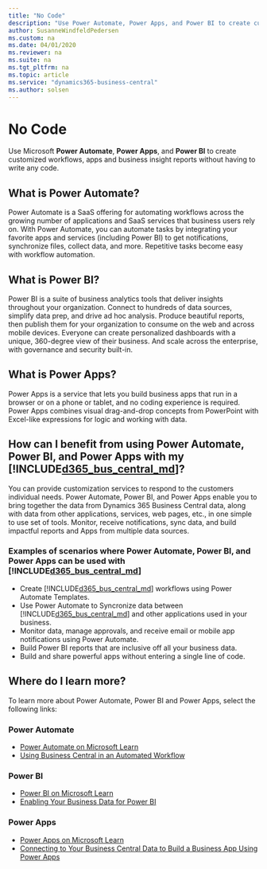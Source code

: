 ```yaml
---
title: "No Code"
description: "Use Power Automate, Power Apps, and Power BI to create customized workflows, apps and business insight reports."
author: SusanneWindfeldPedersen
ms.custom: na
ms.date: 04/01/2020
ms.reviewer: na
ms.suite: na
ms.tgt_pltfrm: na
ms.topic: article
ms.service: "dynamics365-business-central"
ms.author: solsen
---
```


# No Code

Use Microsoft **Power Automate**, **Power Apps**, and **Power BI** to create customized workflows, apps and business insight reports without having to write any code.  

## What is Power Automate?

Power Automate is a SaaS offering for automating workflows across the growing number of applications and SaaS services that business users rely on. With Power Automate, you can automate tasks by integrating your favorite apps and services (including Power BI) to get notifications, synchronize files, collect data, and more. Repetitive tasks become easy with workflow automation. 

## What is Power BI?

Power BI is a suite of business analytics tools that deliver insights throughout your organization. Connect to hundreds of data sources, simplify data prep, and drive ad hoc analysis. Produce beautiful reports, then publish them for your organization to consume on the web and across mobile devices. Everyone can create personalized dashboards with a unique, 360-degree view of their business. And scale across the enterprise, with governance and security built-in.

## What is Power Apps?

Power Apps is a service that lets you build business apps that run in a browser or on a phone or tablet, and no coding experience is required. Power Apps combines visual drag-and-drop concepts from PowerPoint with Excel-like expressions for logic and working with data.

## How can I benefit from using Power Automate, Power BI, and Power Apps with my [!INCLUDE[d365_bus_central_md](../includes/d365_bus_central_md.md)]?

You can provide customization services to respond to the customers individual needs. Power Automate, Power BI, and Power Apps enable you to bring together the data from Dynamics 365 Business Central data, along with data from other applications, services, web pages, etc., in one simple to use set of tools. Monitor, receive notifications, sync data, and build impactful reports and Apps from multiple data sources.   

### Examples of scenarios where Power Automate, Power BI, and Power Apps can be used with [!INCLUDE[d365_bus_central_md](../includes/d365_bus_central_md.md)]

- Create [!INCLUDE[d365_bus_central_md](../includes/d365_bus_central_md.md)] workflows using Power Automate Templates.
- Use Power Automate to Syncronize data between [!INCLUDE[d365_bus_central_md](../includes/d365_bus_central_md.md)] and other applications used in your business. 
- Monitor data, manage approvals, and receive email or mobile app notifications using Power Automate. 
- Build Power BI reports that are inclusive off all your business data. 
- Build and share powerful apps without entering a single line of code. 

## Where do I learn more?

To learn more about Power Automate, Power BI and Power Apps, select the following links:  

### Power Automate

- [Power Automate on Microsoft Learn](/learn/paths/automate-process-using-flow/)  
- [Using Business Central in an Automated Workflow](/dynamics365/business-central/across-how-use-financials-data-source-flow)  

### Power BI

- [Power BI on Microsoft Learn](/learn/browse/?products=power-bi)  
- [Enabling Your Business Data for Power BI](/dynamics365/business-central/admin-powerbi)  

### Power Apps

- [Power Apps on Microsoft Learn](/learn/browse/?products=powerapps)  
- [Connecting to Your Business Central Data to Build a Business App Using Power Apps](/dynamics365/business-central/across-how-use-financials-data-source-powerapps)  

